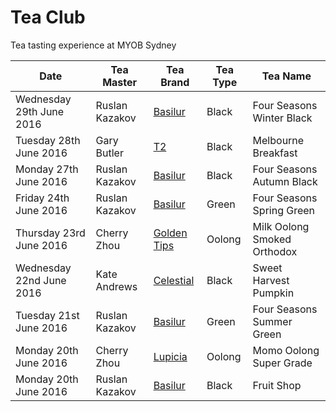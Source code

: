 # Tea Club 
Tea tasting experience at MYOB Sydney

| Date                     | Tea Master        | Tea Brand     | Tea Type | Tea Name                              |
|--------------------------|-------------------|---------------|----------|---------------------------------------|
| Wednesday 29th June 2016 | Ruslan Kazakov    | [Basilur]     | Black    | Four Seasons Winter Black             |
| Tuesday 28th June 2016   | Gary Butler       | [T2]          | Black    | Melbourne Breakfast                   |
| Monday 27th June 2016    | Ruslan Kazakov    | [Basilur]     | Black    | Four Seasons Autumn Black             |
| Friday 24th June 2016    | Ruslan Kazakov    | [Basilur]     | Green    | Four Seasons Spring Green             |
| Thursday 23rd June 2016  | Cherry Zhou       | [Golden Tips] | Oolong   | Milk Oolong Smoked Orthodox           |
| Wednesday 22nd June 2016 | Kate Andrews      | [Celestial]   | Black    | Sweet Harvest Pumpkin                 |
| Tuesday 21st June 2016   | Ruslan Kazakov    | [Basilur]     | Green    | Four Seasons Summer Green             |
| Monday 20th June 2016    | Cherry Zhou       | [Lupicia]     | Oolong   | Momo Oolong Super Grade               |
| Monday 20th June 2016    | Ruslan Kazakov    | [Basilur]     | Black    | Fruit Shop                            |

[Basilur]: http://www.basilurtea.com
[Celestial]: http://www.celestialseasonings.com
[T2]: http://www.t2tea.com
[Lupicia]: http://www.lupicia.com.au
[Golden Tips]: http://goldentipstea.com
